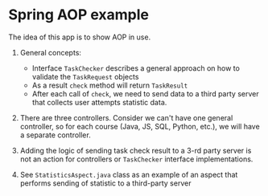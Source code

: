 # Spring AOP example

The idea of this app is to show AOP in use.

1. General concepts:
    - Interface `TaskChecker` describes a general approach on how to validate the `TaskRequest` objects
    - As a result `check` method will return `TaskResult`
    - After each call of `check`, we need to send data to a third party server 
    that collects user attempts statistic data.
    
1. There are three controllers. Consider we can't have one general controller, 
so for each course (Java, JS, SQL, Python, etc.), we will have a separate controller.
1. Adding the logic of sending task check result to a 3-rd party server is not an action for controllers 
or `TaskChecker` interface implementations. 
1. See `StatisticsAspect.java` class as an example of an aspect that performs sending of statistic to a third-party server
